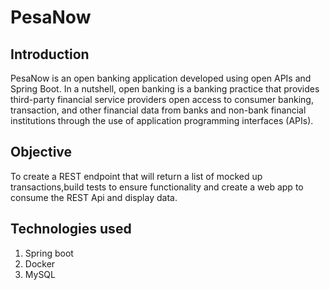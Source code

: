 # PesaNow
## Introduction
PesaNow is an open banking application developed using open APIs and Spring Boot.
In a nutshell, open banking is a banking practice that provides third-party financial service providers open access to consumer banking, transaction, and other financial data from banks and non-bank financial institutions through the use of application programming interfaces (APIs).
## Objective
To create a REST endpoint that will return a list of mocked up transactions,build tests to ensure functionality and create a web app to consume the REST Api and display data.
## Technologies used
1. Spring boot 
2. Docker
3. MySQL

